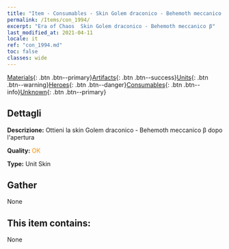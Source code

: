 ```yaml
---
title: "Item - Consumables - Skin Golem draconico - Behemoth meccanico β"
permalink: /Items/con_1994/
excerpt: "Era of Chaos  Skin Golem draconico - Behemoth meccanico β"
last_modified_at: 2021-04-11
locale: it
ref: "con_1994.md"
toc: false
classes: wide
---
```

 [Materials](/it/Items/){: .btn .btn--primary}[Artifacts](/it/Items/Artifacts/){: .btn .btn--success}[Units](/it/Items/Units/){: .btn .btn--warning}[Heroes](/it/Items/Heroes/){: .btn .btn--danger}[Consumables](/it/Items/Consumables/){: .btn .btn--info}[Unknown](/it/Items/Unknown/){: .btn .btn--primary}

## Dettagli
 **Descrizione:** Ottieni la skin Golem draconico - Behemoth meccanico β dopo l'apertura

 **Quality:** <span style="color: #FF8C00">OK</span>

 **Type:** Unit Skin

## Gather

  None

## This item contains:

  None

